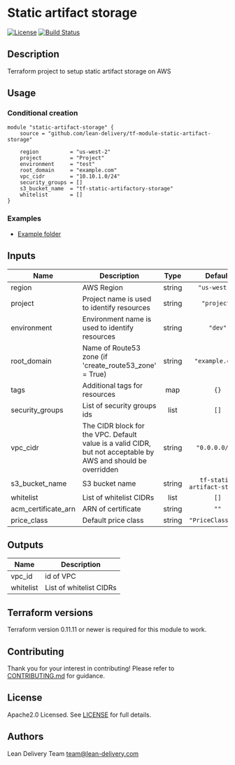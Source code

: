 # Static artifact storage

[![License](https://img.shields.io/badge/license-Apache-green.svg?style=flat)](https://raw.githubusercontent.com/lean-delivery/tf-module-static-artifact-storage/master/LICENSE)
[![Build Status](https://travis-ci.org/lean-delivery/tf-module-static-artifact-storage.svg?branch=master)](https://travis-ci.org/lean-delivery/tf-module-static-artifact-storage)

## Description

Terraform project to setup static artifact storage on AWS

## Usage

### Conditional creation

```
module "static-artifact-storage" {
    source = "github.com/lean-delivery/tf-module-static-artifact-storage"
    
    region          = "us-west-2"
    project         = "Project"
    environment     = "test"
    root_domain     = "example.com"
    vpc_cidr        = "10.10.1.0/24"
    security_groups = []
    s3_bucket_name  = "tf-static-artifactory-storage"
    whitelist       = []
}
```

### Examples

* [Example folder](https://github.com/lean-delivery/tf-module-aws-core/tree/master/examples)

## Inputs

| Name | Description | Type | Default | Required |
|------|-------------|:----:|:-----:|:-----:|
| region | AWS Region | string | `"us-west-2"` | yes |
| project | Project name is used to identify resources | string | `"project"` | no |
| environment | Environment name is used to identify resources | string | `"dev"` | no |
| root\_domain | Name of Route53 zone (if 'create_route53_zone' = True) | string | `"example.com"` | no |
| tags | Additional tags for resources | map | `{}` | no |
| security_groups | List of security groups ids | list | `[]` | no |
| vpc\_cidr | The CIDR block for the VPC. Default value is a valid CIDR, but not acceptable by AWS and should be overridden | string | `"0.0.0.0/16"` | no |
| s3_bucket_name | S3 bucket name | string | `tf-static-artifact-storage` | no |
| whitelist | List of whitelist CIDRs | list | `[]` | no |
| acm_certificate_arn | ARN of certificate | string | `""` | no |
| price_class | Default price class | string | `"PriceClass_200"` | no|

## Outputs

| Name | Description |
|------|-------------|
| vpc_id | id of VPC |
| whitelist | List of whitelist CIDRs |

## Terraform versions

Terraform version 0.11.11 or newer is required for this module to work.

## Contributing

Thank you for your interest in contributing! Please refer to [CONTRIBUTING.md](https://github.com/lean-delivery/tf-module-static-artifact-storage/blob/master/CONTRIBUTING.md) for guidance.

## License

Apache2.0 Licensed. See [LICENSE](https://github.com/lean-delivery/tf-module-static-artifact-storage/tree/master/LICENSE) for full details.

## Authors

Lean Delivery Team <team@lean-delivery.com>